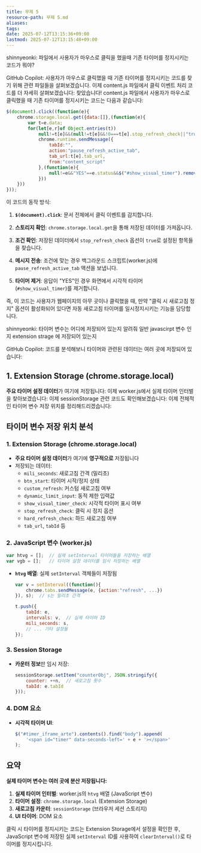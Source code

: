 ```yaml
---
title: 무제 5
resource-path: 무제 5.md
aliases:
tags:
date: 2025-07-12T13:15:36+09:00
lastmod: 2025-07-12T13:15:48+09:00
---
```

shinnyeonki: 파일에서 사용자가 마우스로 클릭을 했을때 기존 타이머를 정지시키는 코드가 뭐야?

GitHub Copilot: 사용자가 마우스로 클릭했을 때 기존 타이머를 정지시키는 코드를 찾기 위해 관련 파일들을 살펴보겠습니다. 이제 content.js 파일에서 클릭 이벤트 처리 코드를 더 자세히 살펴보겠습니다: 찾았습니다! content.js 파일에서 사용자가 마우스로 클릭했을 때 기존 타이머를 정지시키는 코드는 다음과 같습니다:

```javascript
$(document).click((function(e){
    chrome.storage.local.get({data:[]},(function(e){
        var t=e.data;
        for(let[e,r]of Object.entries(t))
            null!=t[e]&&(null!=t[e]&&!0===t[e].stop_refresh_check||"true"===t[e].stop_refresh_check)&&
            chrome.runtime.sendMessage({
                tabId:"",
                action:"pause_refresh_active_tab",
                tab_url:t[e].tab_url,
                from:"content_script"
            },(function(e){
                null!=e&&"YES"==e.status&&$("#show_visual_timer").remove()
            }))
    }))
}));
```

이 코드의 동작 방식:

1. **`$(document).click`**: 문서 전체에서 클릭 이벤트를 감지합니다.

2. **스토리지 확인**: `chrome.storage.local.get`을 통해 저장된 데이터를 가져옵니다.

3. **조건 확인**: 저장된 데이터에서 `stop_refresh_check` 옵션이 `true`로 설정된 항목들을 찾습니다.

4. **메시지 전송**: 조건에 맞는 경우 백그라운드 스크립트(worker.js)에 `pause_refresh_active_tab` 액션을 보냅니다.

5. **타이머 제거**: 응답이 "YES"인 경우 화면에서 시각적 타이머(`#show_visual_timer`)를 제거합니다.

즉, 이 코드는 사용자가 웹페이지의 아무 곳이나 클릭했을 때, 만약 "클릭 시 새로고침 정지" 옵션이 활성화되어 있다면 자동 새로고침 타이머를 일시정지시키는 기능을 담당합니다.

shinnyeonki: 타이머 변수는 어디에 저장되어 있는지 알려줘
일반 javascirpt 변수 인지 extension strage 에 저장되어 있는지

GitHub Copilot: 코드를 분석해보니 타이머와 관련된 데이터는 여러 곳에 저장되어 있습니다:

## 1. Extension Storage (chrome.storage.local)
**주요 타이머 설정 데이터**가 여기에 저장됩니다: 이제 worker.js에서 실제 타이머 인터벌을 찾아보겠습니다: 이제 sessionStorage 관련 코드도 확인해보겠습니다: 이제 전체적인 타이머 변수 저장 위치를 정리해드리겠습니다:

## 타이머 변수 저장 위치 분석

### 1. **Extension Storage (chrome.storage.local)**
- **주요 타이머 설정 데이터**가 여기에 **영구적으로** 저장됩니다
- 저장되는 데이터:
  - `mili_seconds`: 새로고침 간격 (밀리초)
  - `btn_start`: 타이머 시작/정지 상태
  - `custom_refresh`: 커스텀 새로고침 여부
  - `dynamic_limit_input`: 동적 제한 입력값
  - `show_visual_timer_check`: 시각적 타이머 표시 여부
  - `stop_refresh_check`: 클릭 시 정지 옵션
  - `hard_refresh_check`: 하드 새로고침 여부
  - `tab_url`, `tabId` 등

### 2. **JavaScript 변수 (worker.js)**

```javascript
var htvg = [];  // 실제 setInterval 타이머들을 저장하는 배열
var vgb = [];   // 타이머 설정 데이터를 임시 저장하는 배열
```

- **`htvg` 배열**: 실제 `setInterval` 객체들이 저장됨

  ```javascript
  var v = setInterval((function(){
      chrome.tabs.sendMessage(e, {action:"refresh", ...})
  }), s);  // s는 밀리초 간격
  
  t.push({
      tabId: e,
      intervals: v,  // 실제 타이머 ID
      mili_seconds: s,
      // ... 기타 설정들
  });
  ```

### 3. **Session Storage**
- **카운터 정보**만 임시 저장:

  ```javascript
  sessionStorage.setItem("counterObj", JSON.stringify({
      counter: ++n,  // 새로고침 횟수
      tabId: e.tabId
  }));
  ```

### 4. **DOM 요소**
- **시각적 타이머 UI**:

  ```javascript
  $("#timer_iframe_arte").contents().find("body").append(
      '<span id="timer" data-seconds-left=' + e + '></span>'
  );
  ```

## 요약

**실제 타이머 변수는 여러 곳에 분산 저장됩니다:**

1. **실제 타이머 인터벌**: worker.js의 `htvg` 배열 (JavaScript 변수)
2. **타이머 설정**: `chrome.storage.local` (Extension Storage)
3. **새로고침 카운터**: `sessionStorage` (브라우저 세션 스토리지)
4. **UI 타이머**: DOM 요소

클릭 시 타이머를 정지시키는 코드는 Extension Storage에서 설정을 확인한 후, JavaScript 변수에 저장된 실제 `setInterval` ID를 사용하여 `clearInterval()`로 타이머를 정지시킵니다.